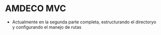 # AMDECO MVC

- Actualmente en la segunda parte completa, estructurando el directoryo y configurando el manejo de rutas
